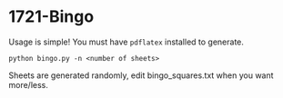 # 1721-Bingo

Usage is simple! You must have `pdflatex` installed to generate.

`python bingo.py -n <number of sheets>`

Sheets are generated randomly, edit bingo_squares.txt when you want more/less.

